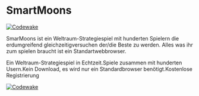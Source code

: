 # SmartMoons
[![Codewake](https://www.codewake.com/badges/ask_question.svg)](https://www.codewake.com/p/smartmoons)

SmarMoons ist ein Weltraum-Strategiespiel mit hunderten Spielern die erdumgreifend gleichzeitigversuchen der/die Beste zu werden. Alles was ihr zum spielen braucht ist ein Standartwebbrowser.

Ein Weltraum-Strategiespiel in Echtzeit.Spiele zusammen mit hunderten Usern.Kein Download, es wird nur ein Standardbrowser benötigt.Kostenlose Registrierung


[![Codewake](https://www.codewake.com/badges/ask_question_flat_square.svg)](https://www.codewake.com/p/smartmoons)
